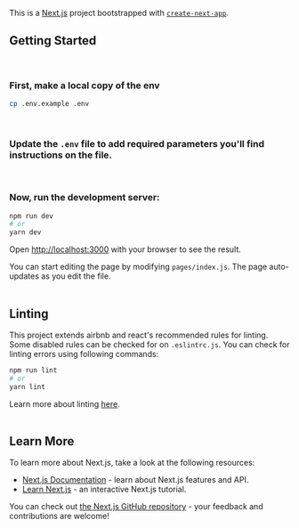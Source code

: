 This is a [Next.js](https://nextjs.org/) project bootstrapped with [`create-next-app`](https://github.com/vercel/next.js/tree/canary/packages/create-next-app).

## Getting Started

<br>

### First, make a local copy of the env

```bash
cp .env.example .env
```

<br>

### Update the `.env` file to add required parameters you'll find instructions on the file.

<br>

### Now, run the development server:

```bash
npm run dev
# or
yarn dev
```

Open [http://localhost:3000](http://localhost:3000) with your browser to see the result.

You can start editing the page by modifying `pages/index.js`. The page auto-updates as you edit the file.
<br>
<br>

## Linting

This project extends airbnb and react's recommended rules for linting. Some disabled rules can be checked for on `.eslintrc.js`. You can check for linting errors using following commands:

```bash
npm run lint
# or
yarn lint
```

Learn more about linting [here](https://eslint.org/).
<br>
<br>

## Learn More

To learn more about Next.js, take a look at the following resources:

-   [Next.js Documentation](https://nextjs.org/docs) - learn about Next.js features and API.
-   [Learn Next.js](https://nextjs.org/learn) - an interactive Next.js tutorial.

You can check out [the Next.js GitHub repository](https://github.com/vercel/next.js/) - your feedback and contributions are welcome!
